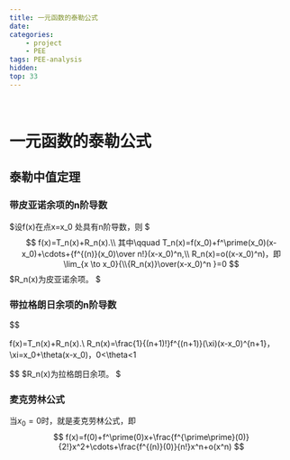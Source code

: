 ```yaml
---
title: 一元函数的泰勒公式
date: 
categories: 
    - project
    - PEE
tags: PEE-analysis
hidden: 
top: 33
---
```

&ensp;
<!-- more -->





# 一元函数的泰勒公式
## 泰勒中值定理
### 带皮亚诺余项的n阶导数
$设f(x)在点x=x_0 处具有n阶导数，则
$
$$
f(x)=T_n(x)+R_n(x).\\
其中\qquad T_n(x)=f(x_0)+f^\prime(x_0)(x-x_0)+\cdots+{f^{(n)}(x_0)\over n!}(x-x_0)^n,\\
R_n(x)=o((x-x_0)^n)，即\lim_{x \to x_0}{\\{R_n(x)}\over(x-x_0)^n }=0
$$
$R_n(x)为皮亚诺余项。
$

### 带拉格朗日余项的n阶导数
$$

f(x)=T_n(x)+R_n(x).\\
R_n(x)=\frac{1}{(n+1)!}f^{(n+1)}(\xi)(x-x_0)^{n+1}，
\xi=x_0+\theta(x-x_0)，0<\theta<1 

$$
$R_n(x)为拉格朗日余项。
$

### 麦克劳林公式
当$x_0=0$时，就是麦克劳林公式，即
$$
f(x)=f(0)+f^\prime(0)x+\frac{f^{\prime\prime}(0)}{2!}x^2+\cdots+\frac{f^{(n)}(0)}{n!}x^n+o(x^n)
$$


